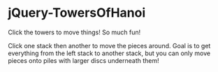 jQuery-TowersOfHanoi
====================

Click the towers to move things! So much fun!

Click one stack then another to move the pieces around. Goal is to get everything from the left stack to another stack, but you can only move pieces onto piles with larger discs underneath them!
